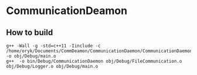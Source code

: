# CommunicationDeamon

## How to build
```
g++ -Wall -g -std=c++11 -Iinclude -c /home/oryk/Documents/CommDeamon/CommunicationDaemon/CommunicationDaemon/main.cpp -o obj/Debug/main.o
g++  -o bin/Debug/CommunicationDaemon obj/Debug/FileCommunication.o obj/Debug/Logger.o obj/Debug/main.o  
```
